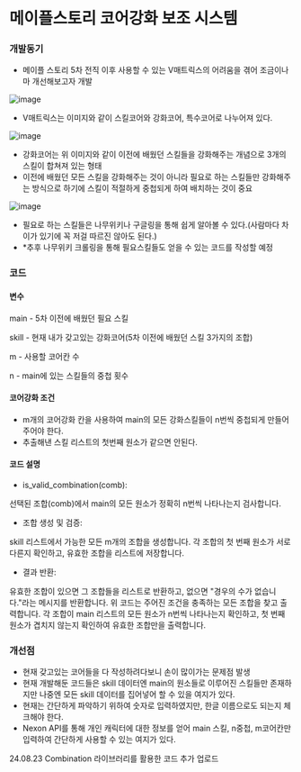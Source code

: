 # 메이플스토리 코어강화 보조 시스템

### 개발동기
- 메이플 스토리 5차 전직 이후 사용할 수 있는 V매트릭스의 어려움을 겪어 조금이나마 개선해보고자 개발

![image](https://github.com/user-attachments/assets/d0c7baa5-036a-4b3a-b085-e992be76cc31)
- V매트릭스는 이미지와 같이 스킬코어와 강화코어, 특수코어로 나누어져 있다.

![image](https://github.com/user-attachments/assets/96b4a393-19b6-411e-ba34-6ef223c98caf)
- 강화코어는 위 이미지와 같이 이전에 배웠던 스킬들을 강화해주는 개념으로 3개의 스킬이 합쳐져 있는 형태
- 이전에 배웠던 모든 스킬을 강화해주는 것이 아니라 필요로 하는 스킬들만 강화해주는 방식으로 하기에 스킬이 적절하게 중첩되게 하여 배치하는 것이 중요

![image](https://github.com/user-attachments/assets/aaa5bcf2-1df9-4453-99dc-4dad98a4e429)
- 필요로 하는 스킬들은 나무위키나 구글링을 통해 쉽게 알아볼 수 있다.(사람마다 차이가 있기에 꼭 저걸 따르진 않아도 된다.)
- *추후 나무위키 크롤링을 통해 필요스킬들도 얻을 수 있는 코드를 작성할 예정

### 코드
#### 변수
main - 5차 이전에 배웠던 필요 스킬

skill - 현재 내가 갖고있는 강화코어(5차 이전에 배웠던 스킬 3가지의 조합)

m - 사용할 코어칸 수

n - main에 있는 스킬들의 중첩 횟수

#### 코어강화 조건
- m개의 코어강화 칸을 사용하여 main의 모든 강화스킬들이 n번씩 중첩되게 만들어 주어야 한다.
- 추출해낸 스킬 리스트의 첫번째 원소가 같으면 안된다.
#### 코드 설명
- is_valid_combination(comb):

선택된 조합(comb)에서 main의 모든 원소가 정확히 n번씩 나타나는지 검사합니다. 
- 조합 생성 및 검증:

skill 리스트에서 가능한 모든 m개의 조합을 생성합니다. 각 조합의 첫 번째 원소가 서로 다른지 확인하고, 유효한 조합을 리스트에 저장합니다. 
- 결과 반환:

유효한 조합이 있으면 그 조합들을 리스트로 반환하고, 없으면 "경우의 수가 없습니다."라는 메시지를 반환합니다. 위 코드는 주어진 조건을 충족하는 모든 조합을 찾고 출력합니다. 각 조합이 main 리스트의 모든 원소가 n번씩 나타나는지 확인하고, 첫 번째 원소가 겹치지 않는지 확인하여 유효한 조합만을 출력합니다.

### 개선점
- 현재 갖고있는 코어들을 다 작성하려다보니 손이 많이가는 문제점 발생
- 현재 개발해둔 코드들은 skill 데이터엔 main의 원소들로 이루어진 스킬들만 존재하지만 나중엔 모든 skill 데이터를 집어넣어 할 수 있을 여지가 있다.
- 현재는 간단하게 파악하기 위하여 숫자로 입력하였지만, 한글 이름으로도 되는지 체크해야 한다.
- Nexon API를 통해 개인 캐릭터에 대한 정보를 얻어 main 스킬, n중첩, m코어칸만 입력하여 간단하게 사용할 수 있는 여지가 있다.

24.08.23 Combination 라이브러리를 활용한 코드 추가 업로드
